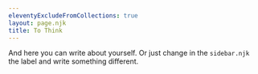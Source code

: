 ```yaml
---
eleventyExcludeFromCollections: true
layout: page.njk
title: To Think
---
```


And here you can write about yourself. Or just change in the `sidebar.njk` the label and write something different.
